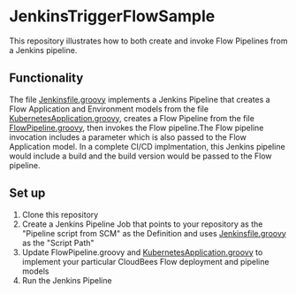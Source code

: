 # JenkinsTriggerFlowSample

This repository illustrates how to both create and invoke Flow Pipelines from a Jenkins pipeline.

## Functionality
The file [Jenkinsfile.groovy](Jenkinsfile.groovy) implements a Jenkins Pipeline that creates a Flow Application and Environment models from the file [KubernetesApplication.groovy](KubernetesApplication.groovy), creates a Flow Pipeline from the file [FlowPipeline.groovy](FlowPipeline.groovy), then invokes the Flow pipeline.The Flow pipeline invocation includes a parameter which is also passed to the Flow Application model. In a complete CI/CD implmentation, this Jenkins pipeline would include a build and the build version would be passed to the Flow pipeline.

## Set up
1. Clone this repository
1. Create a Jenkins Pipeline Job that points to your repository as the "Pipeline script from SCM" as the Definition and uses [Jenkinsfile.groovy](Jenkinsfile.groovy) as the "Script Path"
1. Update FlowPipeline.groovy and [KubernetesApplication.groovy](KubernetesApplication.groovy) to implement your particular CloudBees Flow deployment and pipeline models
1. Run the Jenkins Pipeline
